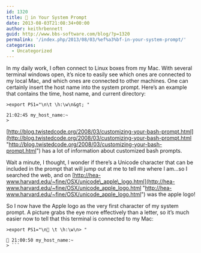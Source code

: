 ```yaml
---
id: 1320
title:  in Your System Prompt
date: 2013-08-03T21:08:34+00:00
author: keithrbennett
guid: http://www.bbs-software.com/blog/?p=1320
permalink: '/index.php/2013/08/03/%ef%a3%bf-in-your-system-prompt/'
categories:
  - Uncategorized
---
```

In my daily work, I often connect to Linux boxes from my Mac. With several terminal windows open, it&#8217;s nice to easily see which ones are connected to my local Mac, and which ones are connected to other machines. One can certainly insert the host name into the system prompt. Here&#8217;s an example that contains the time, host name, and current directory:

```
>export PS1="\n\t \h:\w\n&gt; "

21:02:45 my_host_name:~
>
```

[http://blog.twistedcode.org/2008/03/customizing-your-bash-prompt.html](http://blog.twistedcode.org/2008/03/customizing-your-bash-prompt.html "http://blog.twistedcode.org/2008/03/customizing-your-bash-prompt.html") has a lot of information about customized bash prompts.

Wait a minute, I thought, I wonder if there&#8217;s a Unicode character that can be included in the prompt that will jump out at me to tell me where I am&#8230;so I searched the web, and on [http://hea-www.harvard.edu/~fine/OSX/unicode\_apple\_logo.html](http://hea-www.harvard.edu/~fine/OSX/unicode_apple_logo.html "http://hea-www.harvard.edu/~fine/OSX/unicode_apple_logo.html") was the apple logo!

So I now have the Apple logo as the very first character of my system prompt. A picture grabs the eye more effectively than a letter, so it&#8217;s much easier now to tell that this terminal is connected to my Mac:

```
>export PS1="\n \t \h:\w\n> "
 
 21:00:50 my_host_name:~
> ```
